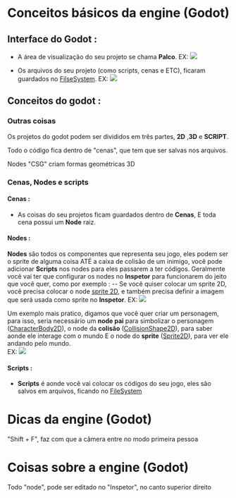 # Conceitos básicos da engine (Godot)
## Interface do Godot :
* A área de visualização do seu projeto se chama **Palco**. 
EX: 
![](palco_exemplo.png)

* Os arquivos do seu projeto (como scripts, cenas e ETC), ficaram guardados no [FilseSystem](link_arquivos_salvos.md).
EX:
![](arquivos_do_projeto_exemplo.png)
## Conceitos do godot : 
### Outras coisas 
Os projetos do godot podem ser divididos em três partes, **2D** ,**3D** e **SCRIPT**.

Todo o código fica dentro de "cenas", que tem que ser salvas nos arquivos.

Nodes "CSG" criam formas geométricas 3D
### Cenas, Nodes e scripts 

#### Cenas : 
* As coisas do seu projetos ficam guardados dentro de **Cenas**, E toda cena possui um **Node** raiz.
#### Nodes : 

**Nodes** são todos os componentes que representa seu jogo, eles podem ser o sprite de alguma coisa ATÉ a caixa de colisão de um inimigo, você pode adicionar **Scripts** nos nodes para eles passarem a ter códigos.
Geralmente você vai ter que configurar os nodes no **Inspetor** para funcionarem do jeito que você quer, como por exemplo : 
-- Se você quiser colocar um sprite 2D, você precisa colocar o node [sprite 2D](node_Sprite2D), e também precisa definir a imagem que será usada como sprite no **Inspetor**.
EX:
![](inspetor_node_sprite2D.png)

Um exemplo mais pratico, digamos que você quer criar um personagem, para isso, seria necessário um **node pai** para simbolizar o personagem ([CharacterBody2D](node_CharacterBody2D)), o node da **colisão** ([CollisionShape2D](node_CollisionShape2D)), para saber aonde ele interage com o mundo E o node do **sprite** ([Sprite2D](node_Sprite2D)), para ver ele andando pelo mundo.   
EX: 
![](nodes_exemplo_personagem.png)

#### Scripts : 
* **Scripts** é aonde você vai colocar os códigos do seu jogo, eles são salvos em arquivos, ficando no [FileSystem](link_arquivos_salvos.md)

# Dicas da engine (Godot)
"Shift + F", faz com que a câmera entre no modo primeira pessoa 

# Coisas sobre a engine (Godot)
Todo "node", pode ser editado no "Inspetor", no canto superior direito 